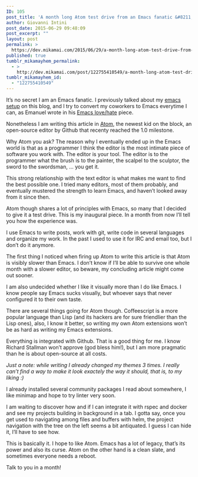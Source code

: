 ```yaml
---
ID: 105
post_title: 'A month long Atom test drive from an Emacs fanatic &#8211; day 0'
author: Giovanni Intini
post_date: 2015-06-29 09:48:09
post_excerpt: ""
layout: post
permalink: >
  https://dev.mikamai.com/2015/06/29/a-month-long-atom-test-drive-from-an-emacs-fanatic/
published: true
tumblr_mikamayhem_permalink:
  - >
    http://dev.mikamai.com/post/122755410549/a-month-long-atom-test-drive-from-an-emacs-fanatic
tumblr_mikamayhem_id:
  - "122755410549"
---
```

<p>It&rsquo;s no secret I am an Emacs fanatic. I previously talked about my <a href="http://dev.mikamai.com/post/70585280775/emacs-my-way">emacs setup</a> on this blog, and I try to convert my coworkers to Emacs everytime I can, as Emanuel wrote in his <a href="http://dev.mikamai.com/post/80567364680/my-love-hate-relationship-with-emacs">Emacs love/hate</a> piece.</p><p>Nonetheless I am writing this article in <a href="https://atom.io">Atom</a>, the newest kid on the block, an open-source editor by Github that recenty reached the 1.0 milestone.</p><p>Why Atom you ask? The reason why I eventually ended up in the Emacs world is that as a programmer I think the editor is the most intimate piece of software you work with. The editor is your tool. The editor is to the programmer what the brush is to the painter, the scalpel to the sculptor, the sword to the swordsman, &hellip; you get it.</p><p>This strong relationship with the text editor is what makes me want to find the best possible one. I tried many editors, most of them probably, and eventually mustered the strength to learn Emacs, and haven&rsquo;t looked away from it since then.</p><p>Atom though shares a lot of principles with Emacs, so many that I decided to give it a test drive. This is my inaugural piece. In a month from now I&rsquo;ll tell you how the experience was.</p><p>I use Emacs to write posts, work with git, write code in several languages and organize my work. In the past I used to use it for IRC and email too, but I don&rsquo;t do it anymore.</p><p>The first thing I noticed when firing up Atom to write this article is that Atom is visibly slower than Emacs. I don&rsquo;t know if I&rsquo;ll be able to survive one whole month with a slower editor, so beware, my concluding article might come out sooner.</p><p>I am also undecided whether I like it visually more than I do like Emacs. I know people say Emacs sucks visually, but whoever says that never configured it to their own taste.</p><p>There are several things going for Atom though. Coffeescript is a more popular language than Lisp (and its hackers are for sure friendlier than the Lisp ones), also, I know it better, so writing my own Atom extensions won&rsquo;t be as hard as writing my Emacs extensions.</p><p>Everything is integrated with Github. That is a good thing for me. I know Richard Stallman won&rsquo;t approve (god bless him!), but I am more pragmatic than he is about open-source at all costs.</p><p><i>Just a note: while writing I already changed my themes 3 times. I really can&rsquo;t find a way to make it look exactely the way it should, that is, to my liking :)</i></p><p>I already installed several community packages I read about somewhere, I like minimap and hope to try linter very soon.</p><p>I am waiting to discover how and if I can integrate it with rspec and docker and see my projects building in background in a tab. I gotta say, once you get used to navigating among files and buffers with helm, the project navigation with the tree on the left seems a bit antiquated. I guess I can hide it, I&rsquo;ll have to see how.</p><p>This is basically it. I hope to like Atom. Emacs has a lot of legacy, that&rsquo;s its power and also its curse. Atom on the other hand is a clean slate, and sometimes everyone needs a reboot.</p><p>Talk to you in a month!</p>